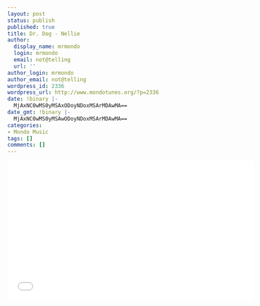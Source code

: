 ```yaml
---
layout: post
status: publish
published: true
title: Dr. Dog - Nellie
author:
  display_name: mrmondo
  login: mrmondo
  email: not@telling
  url: ''
author_login: mrmondo
author_email: not@telling
wordpress_id: 2336
wordpress_url: http://www.mondotunes.org/?p=2336
date: !binary |-
  MjAxNC0wMS0yMSAxODoyNDoxMSArMDAwMA==
date_gmt: !binary |-
  MjAxNC0wMS0yMSAwODoyNDoxMSArMDAwMA==
categories:
- Mondo Music
tags: []
comments: []
---
```

<iframe width="560" height="315" src="//www.youtube.com/embed/Jl2ES0BpcBY" frameborder="0"> </iframe>

